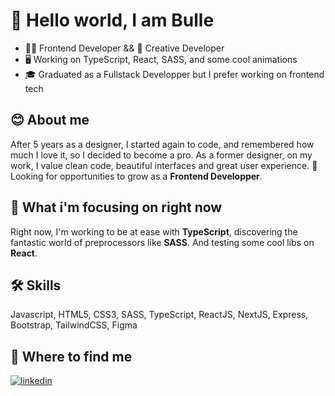 # 👋 Hello world, I am Bulle

- 👩‍💻 Frontend Developer && 🎨 Creative Developer
- 🖥️ Working on TypeScript, React, SASS, and some cool animations
- 🎓 Graduated as a Fullstack Developper but I prefer working on frontend tech

## 😊 About me

After 5 years as a designer, I started again to code, and remembered how much I love it, so I decided to become a pro. As a former designer, on my work, I value clean code, beautiful interfaces and great user experience. 
🔭 Looking for opportunities to grow as a **Frontend Developper**. 

## 🧠 What i'm focusing on right now 

Right now, I'm working to be at ease with **TypeScript**, discovering the fantastic world of preprocessors like **SASS**. And testing some cool libs on **React**.

## 🛠 Skills
Javascript, HTML5, CSS3, SASS, TypeScript, ReactJS, NextJS, Express, Bootstrap, TailwindCSS, Figma

## 🔗 Where to find me
[![linkedin](https://img.shields.io/badge/linkedin-0A66C2?style=for-the-badge&logo=linkedin&logoColor=white)](https://www.linkedin.com/in/bulle-ouvrard/)
